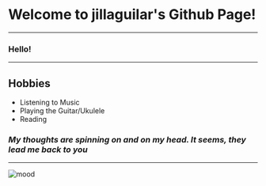 # **Welcome to jillaguilar's Github Page!**
---
### Hello!
---
## **Hobbies**
- Listening to Music
- Playing the Guitar/Ukulele
- Reading
### *My thoughts are spinning on and on my head. It seems, they lead me back to you* 
---
![mood](https://i.pinimg.com/564x/39/e9/d4/39e9d4cc89b4a155ffe478ca968b75d3.jpg)
